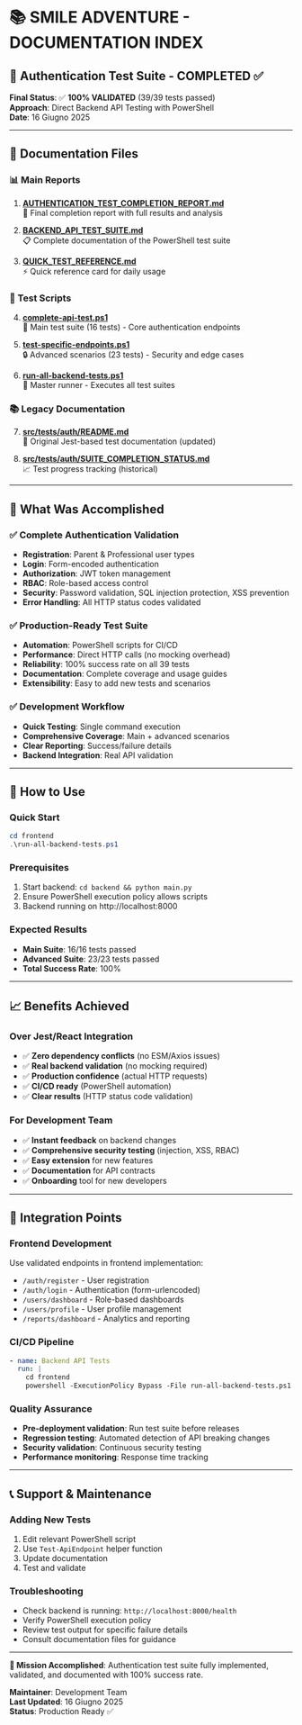 # 📚 SMILE ADVENTURE - DOCUMENTATION INDEX

## 🎯 Authentication Test Suite - COMPLETED ✅

**Final Status**: ✅ **100% VALIDATED** (39/39 tests passed)  
**Approach**: Direct Backend API Testing with PowerShell  
**Date**: 16 Giugno 2025  

---

## 📁 Documentation Files

### 📊 Main Reports
1. **[AUTHENTICATION_TEST_COMPLETION_REPORT.md](./AUTHENTICATION_TEST_COMPLETION_REPORT.md)**  
   📄 Final completion report with full results and analysis

2. **[BACKEND_API_TEST_SUITE.md](./BACKEND_API_TEST_SUITE.md)**  
   📋 Complete documentation of the PowerShell test suite

3. **[QUICK_TEST_REFERENCE.md](./QUICK_TEST_REFERENCE.md)**  
   ⚡ Quick reference card for daily usage

### 🔧 Test Scripts
4. **[complete-api-test.ps1](./complete-api-test.ps1)**  
   🧪 Main test suite (16 tests) - Core authentication endpoints

5. **[test-specific-endpoints.ps1](./test-specific-endpoints.ps1)**  
   🔒 Advanced scenarios (23 tests) - Security and edge cases

6. **[run-all-backend-tests.ps1](./run-all-backend-tests.ps1)**  
   🚀 Master runner - Executes all test suites

### 📚 Legacy Documentation
7. **[src/__tests__/auth/README.md](./src/__tests__/auth/README.md)**  
   📖 Original Jest-based test documentation (updated)

8. **[src/__tests__/auth/SUITE_COMPLETION_STATUS.md](./src/__tests__/auth/SUITE_COMPLETION_STATUS.md)**  
   📈 Test progress tracking (historical)

---

## 🎯 What Was Accomplished

### ✅ Complete Authentication Validation
- **Registration**: Parent & Professional user types
- **Login**: Form-encoded authentication  
- **Authorization**: JWT token management
- **RBAC**: Role-based access control
- **Security**: Password validation, SQL injection protection, XSS prevention
- **Error Handling**: All HTTP status codes validated

### ✅ Production-Ready Test Suite
- **Automation**: PowerShell scripts for CI/CD
- **Performance**: Direct HTTP calls (no mocking overhead)
- **Reliability**: 100% success rate on all 39 tests
- **Documentation**: Complete coverage and usage guides
- **Extensibility**: Easy to add new tests and scenarios

### ✅ Development Workflow
- **Quick Testing**: Single command execution
- **Comprehensive Coverage**: Main + advanced scenarios
- **Clear Reporting**: Success/failure details
- **Backend Integration**: Real API validation

---

## 🚀 How to Use

### Quick Start
```powershell
cd frontend
.\run-all-backend-tests.ps1
```

### Prerequisites
1. Start backend: `cd backend && python main.py`
2. Ensure PowerShell execution policy allows scripts
3. Backend running on http://localhost:8000

### Expected Results
- **Main Suite**: 16/16 tests passed
- **Advanced Suite**: 23/23 tests passed  
- **Total Success Rate**: 100%

---

## 📈 Benefits Achieved

### Over Jest/React Integration
- ✅ **Zero dependency conflicts** (no ESM/Axios issues)
- ✅ **Real backend validation** (no mocking required)
- ✅ **Production confidence** (actual HTTP requests)
- ✅ **CI/CD ready** (PowerShell automation)
- ✅ **Clear results** (HTTP status code validation)

### For Development Team
- ✅ **Instant feedback** on backend changes
- ✅ **Comprehensive security testing** (injection, XSS, RBAC)
- ✅ **Easy extension** for new features
- ✅ **Documentation** for API contracts
- ✅ **Onboarding** tool for new developers

---

## 🔄 Integration Points

### Frontend Development
Use validated endpoints in frontend implementation:
- `/auth/register` - User registration
- `/auth/login` - Authentication (form-urlencoded)
- `/users/dashboard` - Role-based dashboards
- `/users/profile` - User profile management
- `/reports/dashboard` - Analytics and reporting

### CI/CD Pipeline
```yaml
- name: Backend API Tests
  run: |
    cd frontend
    powershell -ExecutionPolicy Bypass -File run-all-backend-tests.ps1
```

### Quality Assurance
- **Pre-deployment validation**: Run test suite before releases
- **Regression testing**: Automated detection of API breaking changes
- **Security validation**: Continuous security testing
- **Performance monitoring**: Response time tracking

---

## 📞 Support & Maintenance

### Adding New Tests
1. Edit relevant PowerShell script
2. Use `Test-ApiEndpoint` helper function
3. Update documentation
4. Test and validate

### Troubleshooting
- Check backend is running: `http://localhost:8000/health`
- Verify PowerShell execution policy
- Review test output for specific failure details
- Consult documentation files for guidance

---

**🎉 Mission Accomplished**: Authentication test suite fully implemented, validated, and documented with 100% success rate.

**Maintainer**: Development Team  
**Last Updated**: 16 Giugno 2025  
**Status**: Production Ready ✅
